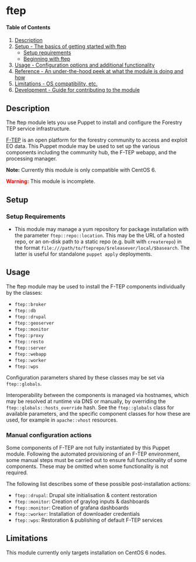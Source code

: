 # ftep

#### Table of Contents

1. [Description](#description)
1. [Setup - The basics of getting started with ftep](#setup)
    * [Setup requirements](#setup-requirements)
    * [Beginning with ftep](#beginning-with-ftep)
1. [Usage - Configuration options and additional functionality](#usage)
1. [Reference - An under-the-hood peek at what the module is doing and how](#reference)
1. [Limitations - OS compatibility, etc.](#limitations)
1. [Development - Guide for contributing to the module](#development)

## Description

The ftep module lets you use Puppet to install and configure the Forestry TEP
service infrastructure.

[F-TEP](https://github.com/cgi-eoss/ftep) is an open platform for the forestry
community to access and exploit EO data. This Puppet module may be used to
set up the various components including the community hub, the F-TEP webapp,
and the processing manager.

**Note:** Currently this module is only compatible with CentOS 6.

**<span style="color:red;">Warning:</span>** This module is incomplete.

## Setup

### Setup Requirements

* This module may manage a yum repository for package installation with the
  parameter `ftep::repo::location`. This may be the URL of a hosted repo, or
  an on-disk path to a static repo (e.g. built with `createrepo`) in the format
  `file:///path/to/fteprepo/$releasever/local/$basearch`. The latter is useful
  for standalone `puppet apply` deployments.

## Usage

The ftep module may be used to install the F-TEP components individually by the
classes:
* `ftep::broker`
* `ftep::db`
* `ftep::drupal`
* `ftep::geoserver`
* `ftep::monitor`
* `ftep::proxy`
* `ftep::resto`
* `ftep::server`
* `ftep::webapp`
* `ftep::worker`
* `ftep::wps`

Configuration parameters shared by these classes may be set via `ftep::globals`.

Interoperability between the components is managed via hostnames, which may be
resolved at runtime via DNS or manually, by overriding the `ftep::globals::hosts_override`
hash. See the `ftep::globals` class for available parameters, and the specific
component classes for how these are used, for example in `apache::vhost`
resources.

### Manual configuration actions

Some components of F-TEP are not fully instantiated by this Puppet module.
Following the automated provisioning of an F-TEP environment, some manual steps
must be carried out to ensure full functionality of some components. These may
be omitted when some functionality is not required.

The following list describes some of these possible post-installation actions:
* `ftep::drupal`: Drupal site initialisation &amp; content restoration
* `ftep::monitor`: Creation of graylog inputs &amp; dashboards
* `ftep::monitor`: Creation of grafana dashboards
* `ftep::worker`: Installation of downloader credentials
* `ftep::wps`: Restoration &amp; publishing of default F-TEP services


## Limitations

This module currently only targets installation on CentOS 6 nodes.
